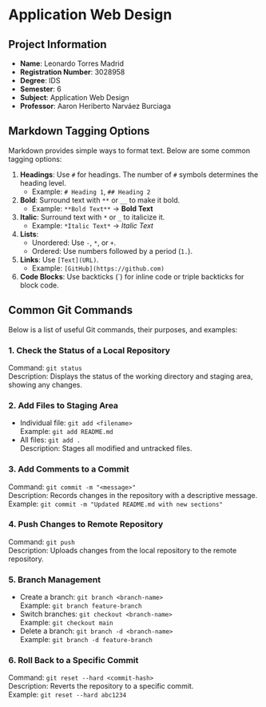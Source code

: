 # Application Web Design

## Project Information
- **Name**: Leonardo Torres Madrid
- **Registration Number**: 3028958
- **Degree**: IDS
- **Semester**: 6
- **Subject**: Application Web Design
- **Professor**: Aaron Heriberto Narváez Burciaga


## Markdown Tagging Options

Markdown provides simple ways to format text. Below are some common tagging options:

1. **Headings**: Use `#` for headings. The number of `#` symbols determines the heading level.
   - Example: `# Heading 1`, `## Heading 2`
2. **Bold**: Surround text with `**` or `__` to make it bold.
   - Example: `**Bold Text**` → **Bold Text**
3. **Italic**: Surround text with `*` or `_` to italicize it.
   - Example: `*Italic Text*` → *Italic Text*
4. **Lists**:
   - Unordered: Use `-`, `*`, or `+`.
   - Ordered: Use numbers followed by a period (`1.`).
5. **Links**: Use `[Text](URL)`.
   - Example: `[GitHub](https://github.com)`
6. **Code Blocks**: Use backticks (`) for inline code or triple backticks for block code.



## Common Git Commands

Below is a list of useful Git commands, their purposes, and examples:

### 1. Check the Status of a Local Repository
Command: `git status`  
Description: Displays the status of the working directory and staging area, showing any changes.

### 2. Add Files to Staging Area
- Individual file: `git add <filename>`  
  Example: `git add README.md`
- All files: `git add .`  
  Description: Stages all modified and untracked files.

### 3. Add Comments to a Commit
Command: `git commit -m "<message>"`  
Description: Records changes in the repository with a descriptive message.  
Example: `git commit -m "Updated README.md with new sections"`

### 4. Push Changes to Remote Repository
Command: `git push`  
Description: Uploads changes from the local repository to the remote repository.  

### 5. Branch Management
- Create a branch: `git branch <branch-name>`  
  Example: `git branch feature-branch`
- Switch branches: `git checkout <branch-name>`  
  Example: `git checkout main`
- Delete a branch: `git branch -d <branch-name>`  
  Example: `git branch -d feature-branch`

### 6. Roll Back to a Specific Commit
Command: `git reset --hard <commit-hash>`  
Description: Reverts the repository to a specific commit.  
Example: `git reset --hard abc1234`
